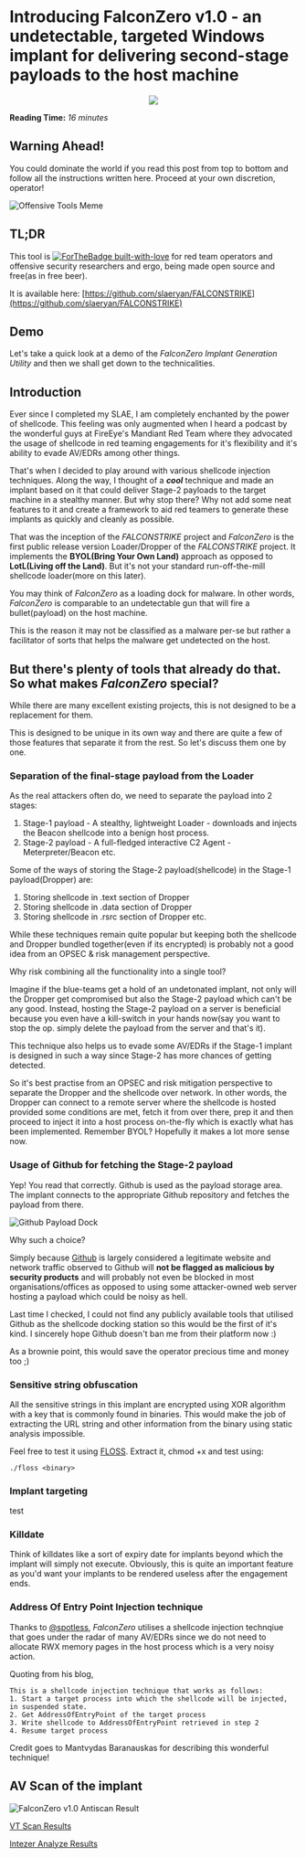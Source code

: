 # Introducing FalconZero v1.0 - an undetectable, targeted Windows implant for delivering second-stage payloads to the host machine

<p align="center">
  <img src="../assets/images/FALCONSTRIKE.png">
</p>

**Reading Time:** _16 minutes_

## Warning Ahead!
You could dominate the world if you read this post from top to bottom and follow all the instructions written here. Proceed at your own discretion, operator!

![Offensive Tools Meme](../assets/images/offensive-tools-meme.jpeg "Offensive Tools Meme")

## TL;DR
This tool is [![ForTheBadge built-with-love](http://ForTheBadge.com/images/badges/built-with-love.svg)](https://GitHub.com/Naereen/) for red team operators and offensive security researchers and ergo, being made open source and free(as in free beer).

It is available here: [https://github.com/slaeryan/FALCONSTRIKE](https://github.com/slaeryan/FALCONSTRIKE)

## Demo
Let's take a quick look at a demo of the _FalconZero Implant Generation Utility_ and then we shall get down to the technicalities.

<script id="asciicast-xGZ7B6Vn2byMWniewydzQCEco" src="https://asciinema.org/a/xGZ7B6Vn2byMWniewydzQCEco.js" async></script>

## Introduction
Ever since I completed my SLAE, I am completely enchanted by the power of shellcode. This feeling was only augmented when I heard a podcast by the wonderful guys at FireEye's Mandiant Red Team where they advocated the usage of shellcode in red teaming engagements for it's flexibility and it's ability to evade AV/EDRs among other things.

That's when I decided to play around with various shellcode injection techniques. Along the way, I thought of a ***cool*** technique and made an implant based on it that could deliver Stage-2 payloads to the target machine in a stealthy manner. 
But why stop there? Why not add some neat features to it and create a framework to aid red teamers to generate these implants as quickly and cleanly as possible.

That was the inception of the _FALCONSTRIKE_ project and _FalconZero_ is the first public release version Loader/Dropper of the _FALCONSTRIKE_ project. It implements the **BYOL(Bring Your Own Land)** approach as opposed to **LotL(Living off the Land)**.
But it's not your standard run-off-the-mill shellcode loader(more on this later).

You may think of _FalconZero_ as a loading dock for malware. In other words, _FalconZero_ is comparable to an undetectable gun that will fire a bullet(payload) on the host machine.

This is the reason it may not be classified as a malware per-se but rather a facilitator of sorts that helps the malware get undetected on the host.

## But there's plenty of tools that already do that. So what makes _FalconZero_ special?
While there are many excellent existing projects, this is not designed to be a replacement for them.

This is designed to be unique in its own way and there are quite a few of those features that separate it from the rest. So let's discuss them one by one.
### Separation of the final-stage payload from the Loader
As the real attackers often do, we need to separate the payload into 2 stages:

1. Stage-1 payload - A stealthy, lightweight Loader - downloads and injects the Beacon shellcode into a benign host process.
1. Stage-2 payload - A full-fledged interactive C2 Agent - Meterpreter/Beacon etc.

Some of the ways of storing the Stage-2 payload(shellcode) in the Stage-1 payload(Dropper) are:

1. Storing shellcode in .text section of Dropper
1. Storing shellcode in .data section of Dropper
1. Storing shellcode in .rsrc section of Dropper etc.

While these techniques remain quite popular but keeping both the shellcode and Dropper bundled together(even if its encrypted) is probably not a good idea from an OPSEC & risk management perspective.

Why risk combining all the functionality into a single tool?

Imagine if the blue-teams get a hold of an undetonated implant, not only will the Dropper get compromised but also the Stage-2 payload which can't be any good. Instead, hosting the Stage-2 payload on a server is beneficial because you even have a kill-switch in your hands now(say you want to stop the op. simply delete the payload from the server and that's it).

This technique also helps us to evade some AV/EDRs if the Stage-1 implant is designed in such a way since Stage-2 has more chances of getting detected.

So it's best practise from an OPSEC and risk mitigation perspective to separate the Dropper and the shellcode over network. In other words, the Dropper can connect to a remote server where the shellcode is hosted provided some conditions are met, fetch it from over there, prep it and then proceed to inject it into a host process on-the-fly which is exactly what has been implemented. Remember BYOL? Hopefully it makes a lot more sense now.
### Usage of Github for fetching the Stage-2 payload
Yep! You read that correctly. Github is used as the payload storage area. 
The implant connects to the appropriate Github repository and fetches the payload from there.

![Github Payload Dock](../assets/images/github-payload-dock.png "Github Payload Dock")

Why such a choice?

Simply because [Github](https://github.com) is largely considered a legitimate website and network traffic observed to Github will **not be flagged as malicious by security products** and will probably not even be blocked in most organisations/offices as opposed to using some attacker-owned web server hosting a payload which could be noisy as hell.

Last time I checked, I could not find any publicly available tools that utilised Github as the shellcode docking station so this would be the first of it's kind.
I sincerely hope Github doesn't ban me from their platform now :)

As a brownie point, this would save the operator precious time and money too ;)
### Sensitive string obfuscation
All the sensitive strings in this implant are encrypted using XOR algorithm with a key that is commonly found in binaries. This would make the job of extracting the URL string and other information from the binary using static analysis impossible.

Feel free to test it using [FLOSS](https://github.com/fireeye/flare-floss/releases/download/v1.5.0/floss-1.5.0-GNU.Linux.zip). Extract it, chmod +x and test using:

```hta
./floss <binary>
```

### Implant targeting
test
### Killdate
Think of killdates like a sort of expiry date for implants beyond which the implant will simply not execute. Obviously, this is quite an important feature as you'd want your implants to be rendered useless after the engagement ends.
### Address Of Entry Point Injection technique
Thanks to [@spotless](https://twitter.com/spotless), _FalconZero_ utilises a shellcode injection technqiue that goes under the radar of many AV/EDRs since we do not need to allocate RWX memory pages in the host process which is a very noisy action.

Quoting from his blog,

```hta
This is a shellcode injection technique that works as follows:
1. Start a target process into which the shellcode will be injected, in suspended state. 
2. Get AddressOfEntryPoint of the target process
3. Write shellcode to AddressOfEntryPoint retrieved in step 2
4. Resume target process
```

Credit goes to Mantvydas Baranauskas for describing this wonderful technique!

## AV Scan of the implant
![FalconZero v1.0 Antiscan Result](../assets/images/falcon_zero_antiscan.png "FalconZero v1.0 Antiscan Result")





[VT Scan Results](https://www.virustotal.com/gui/file/987505a6c969112378bd074b43fb474710ad1d50c07c96a3b9dfb87e7f94a2c8/detection)

[Intezer Analyze Results](https://analyze.intezer.com/#/analyses/32930dbf-0bb4-4817-a682-75b3e87bbddb)
